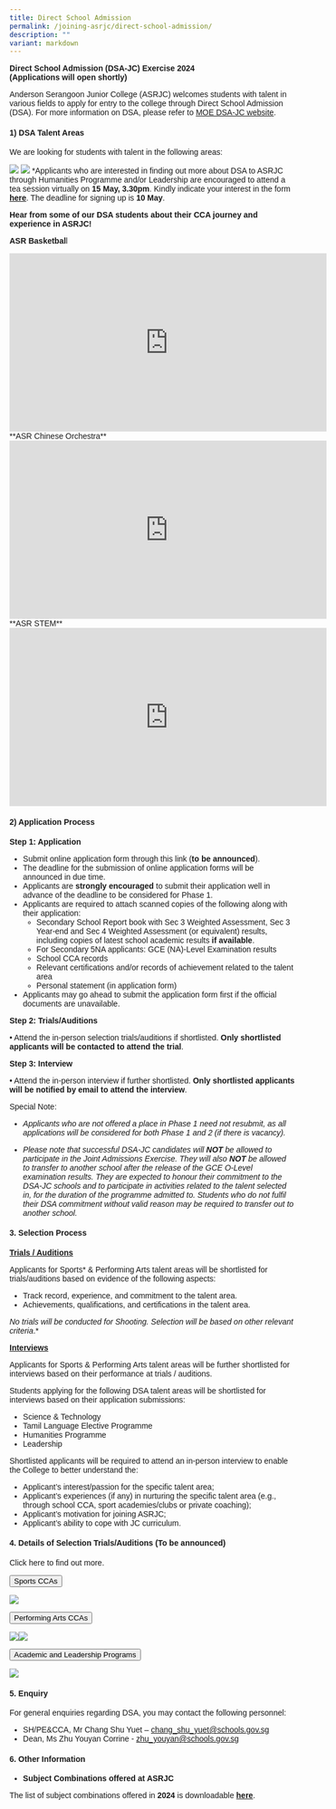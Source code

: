 ```yaml
---
title: Direct School Admission
permalink: /joining-asrjc/direct-school-admission/
description: ""
variant: markdown
---
```

**Direct School Admission (DSA-JC) Exercise 2024  
(Applications will open shortly)**

Anderson Serangoon Junior College (ASRJC) welcomes students with talent in various fields to apply for entry to the college through Direct School Admission (DSA). For more information on DSA, please refer to [MOE DSA-JC website](https://www.moe.gov.sg/post-secondary/admissions/dsa).

#### 1) DSA Talent Areas


We are looking for students with talent in the following areas:

![](/images/newdsatalentarea1b.png)
![](/images/newdsatalentarea2d.png)
*Applicants who are interested in finding out more about DSA to ASRJC through Humanities Programme and/or Leadership are encouraged to attend a tea session virtually on **15 May, 3.30pm**. 
Kindly indicate your interest in the form **[here](https://go.gov.sg/asrdsatea2024)**.
The deadline for signing up is **10 May**.
	 
	 
	 
**Hear from some of our DSA students about their CCA journey and experience in ASRJC!**

**ASR Basketbal**l
<iframe allowfullscreen="" allow="accelerometer; autoplay; clipboard-write; encrypted-media; gyroscope; picture-in-picture; web-share" frameborder="0" title="YouTube video player" src="https://www.youtube.com/embed/eqW6CyNXKtw?si=DxnOZIvqz5nE2Hsm" height="315" width="560"></iframe>
**ASR Chinese Orchestra**
<iframe allowfullscreen="" allow="accelerometer; autoplay; clipboard-write; encrypted-media; gyroscope; picture-in-picture; web-share" frameborder="0" title="YouTube video player" src="https://www.youtube.com/embed/RcIvI2Hq4LI?si=gip735TmRxldRwzM" height="315" width="560"></iframe>
**ASR STEM**
<iframe allowfullscreen="" allow="accelerometer; autoplay; clipboard-write; encrypted-media; gyroscope; picture-in-picture; web-share" frameborder="0" title="YouTube video player" src="https://www.youtube.com/embed/1MkEvnvvVrM?si=NvSRfCpsZda8nSDO" height="315" width="560"></iframe>



#### 2)	Application Process 


**Step 1: Application**

*   Submit online application form through this link (**to be announced**). 
*   The deadline for the submission of online application forms will be announced in due time. 
*   Applicants are **strongly encouraged** to submit their application well in advance of the deadline to be considered for Phase 1. 
*   Applicants are required to attach scanned copies of the following along with their application:
	* Secondary School Report book with Sec 3 Weighted Assessment, Sec 3 Year-end and Sec 4 Weighted Assessment (or equivalent) results, including copies of latest school academic results **if available**.
	* For Secondary 5NA applicants: GCE (NA)-Level Examination results
	* School CCA records
	* Relevant certifications and/or records of achievement related to the talent area
	* Personal statement (in application form) 
* Applicants may go ahead to submit the application form first if the official documents are unavailable.



**Step 2: Trials/Auditions** 

•	Attend the in-person selection trials/auditions if shortlisted. **Only shortlisted applicants will be contacted to attend the trial**. 

**Step 3: Interview** 

•	Attend the in-person interview if further shortlisted. **Only shortlisted applicants will be notified by email to attend the interview**. 

Special Note:

* *Applicants who are not offered a place in Phase 1 need not resubmit, as all applications will be considered for both Phase 1 and 2 (if there is vacancy).*

* *Please note that successful DSA-JC candidates will **NOT** be allowed to participate in the Joint Admissions Exercise. They will also **NOT** be allowed to transfer to another school after the release of the GCE O-Level examination results. They are expected to honour their commitment to the DSA-JC schools and to participate in activities related to the talent selected in, for the duration of the programme admitted to. Students who do not fulfil their DSA commitment without valid reason may be required to transfer out to another school.*


#### 3. Selection Process

**<u>Trials / Auditions</u>**

Applicants for Sports\* &amp; Performing Arts talent areas will be shortlisted for trials/auditions based on evidence of the following aspects:

*   Track record, experience, and commitment to the talent area.
*   Achievements, qualifications, and certifications in the talent area.

*No trials will be conducted for Shooting. Selection will be based on other relevant criteria*.*

**<u>Interviews</u>**

Applicants for Sports &amp; Performing Arts talent areas will be further shortlisted for interviews based on their performance at trials / auditions.

Students applying for the following DSA talent areas will be shortlisted for interviews based on their application submissions:

*   Science &amp; Technology
*   Tamil Language Elective Programme
*   Humanities Programme
*   Leadership

Shortlisted applicants will be required to attend an in-person interview to enable the College to better understand the:

*   Applicant’s interest/passion for the specific talent area;
*   Applicant’s experiences (if any) in nurturing the specific talent area (e.g., through school CCA, sport academies/clubs or private coaching);
*   Applicant’s motivation for joining ASRJC;
*   Applicant’s ability to cope with JC curriculum.

#### 4.  Details of Selection Trials/Auditions (To be announced)


Click here to find out more.




<title>Sports Trials Schedule</title>







<title>CCA Dropdown Menu</title>
<style>
  body { font-family: Arial, sans-serif; }
  .dropdown {
    position: relative;
    display: inline-block;
  }
  .dropdown-content {
    display: none;
    position: absolute;
    background-color: #f9f9f9;
    min-width: 160px;
    box-shadow: 0px 8px 16px 0px rgba(0,0,0,0.2);
    z-index: 1;
  }
  .dropdown-content a {
    color: black;
    padding: 12px 16px;
    text-decoration: none;
    display: block;
  }
  .dropdown-content a:hover {background-color: #f1f1f1}
  .dropdown:hover .dropdown-content { display: block; }
  .dropdown:hover .dropbtn { background-color: #3e8e41; }
  .submenu {
    position: relative;
  }
  .submenu-content {
    display: none;
    position: absolute;
    left: 100%;
    top: 0;
    background-color: #f9f9f9;
    min-width: 160px;
    box-shadow: 0px 8px 16px rgba(0,0,0,0.2);
  }
  .submenu:hover .submenu-content { display: block; }
</style>



<div class="dropdown">
  <button class="dropbtn">Sports CCAs</button>
  <div class="dropdown-content">
    <div class="submenu">
      <a href="#">Badminton</a>
      <div class="submenu-content">
        <a href="#">Team Info</a>
        <a href="#">Schedule</a>
      </div>
    </div>
    <div class="submenu">
      <a href="#">Basketball</a>
      <div class="submenu-content">
        <a href="#">Team Info</a>
        <a href="#">Schedule</a>
      </div>
    </div>
    <div class="submenu">
      <a href="#">Football</a>
      <div class="submenu-content">
        <a href="#">Team Info</a>
        <a href="#">Schedule</a>
      </div>
    </div>
    <div class="submenu">
      <a href="#">Hockey</a>
      <div class="submenu-content">
        <a href="#">Team Info</a>
        <a href="#">Schedule</a>
      </div>
    </div>
    <div class="submenu">
      <a href="#">Netball</a>
      <div class="submenu-content">
        <a href="#">Team Info</a>
        <a href="#">Schedule</a>
      </div>
    </div>
    <div class="submenu">
      <a href="#">Table Tennis</a>
      <div class="submenu-content">
        <a href="#">Team Info</a>
        <a href="#">Schedule</a>
      </div>
    </div>
    <div class="submenu">
      <a href="#">Volleyball</a>
      <div class="submenu-content">
        <a href="#">Team Info</a>
        <a href="#">Schedule</a>
      </div>
    </div>
    <div class="submenu">
      <a href="#">Outdoor Adventure</a>
      <div class="submenu-content">
        <a href="#">Team Info</a>
        <a href="#">Schedule</a>
      </div>
    </div>
    <div class="submenu">
      <a href="#">Taekwondo</a>
      <div class="submenu-content">
        <a href="#">Team Info</a>
        <a href="#">Schedule</a>
      </div>
    </div>
    <div class="submenu">
      <a href="#">Shooting</a>
      <div class="submenu-content">
        <a href="#">Team Info</a>
        <a href="#">Schedule</a>
      </div>
    </div>
  </div>
</div>








![](/images/Images%20for%20DSA%20Talent%20Areas/sports_schedule.png)




<title>Performing Arts Audition Schedule</title>
<style>
  body { font-family: Arial, sans-serif; }
  .dropdown {
    position: relative;
    display: inline-block;
  }
  .dropdown-content {
    display: none;
    position: absolute;
    background-color: #f9f9f9;
    min-width: 160px;
    box-shadow: 0px 8px 16px 0px rgba(0,0,0,0.2);
    z-index: 1;
  }
  .dropdown-content a {
    color: black;
    padding: 12px 16px;
    text-decoration: none;
    display: block;
  }
  .dropdown-content a:hover {background-color: #f1f1f1}
  .dropdown:hover .dropdown-content { display: block; }
  .dropdown:hover .dropbtn { background-color: #3e8e41; }
  .submenu {
    position: relative;
  }
  .submenu-content {
    display: none;
    position: absolute;
    left: 100%;
    top: 0;
    background-color: #f9f9f9;
    min-width: 160px;
    box-shadow: 0px 8px 16px rgba(0,0,0,0.2);
  }
  .submenu:hover .submenu-content { display: block; }
</style>



<div class="dropdown">
  <button class="dropbtn">Performing Arts CCAs</button>
  <div class="dropdown-content">
    <div class="submenu">
      <a href="#">Chinese Orchestra</a>
      <div class="submenu-content">
        <a href="#">Audition Info</a>
        <a href="#">Contact Info</a>
      </div>
    </div>
    <div class="submenu">
      <a href="#">Choir</a>
      <div class="submenu-content">
        <a href="#">Audition Info</a>
        <a href="#">Contact Info</a>
      </div>
    </div>
    <div class="submenu">
      <a href="#">Concert Band</a>
      <div class="submenu-content">
        <a href="#">Audition Info</a>
        <a href="#">Contact Info</a>
      </div>
    </div>
    <div class="submenu">
      <a href="#">Contemporary Dance</a>
      <div class="submenu-content">
        <a href="#">Audition Info</a>
        <a href="#">Contact Info</a>
      </div>
    </div>
    <div class="submenu">
      <a href="#">English Drama</a>
      <div class="submenu-content">
        <a href="#">Audition Info</a>
        <a href="#">Contact Info</a>
      </div>
    </div>
    <div class="submenu">
      <a href="#">Indian Dance</a>
      <div class="submenu-content">
        <a href="#">Audition Info</a>
        <a href="#">Contact Info</a>
      </div>
    </div>
  </div>
</div>




![](/images/Images%20for%20DSA%20Talent%20Areas/PA_schedule.png)![](/images/Images%20for%20DSA%20Talent%20Areas/clubsocieties_schedule.png)




<title>Academic and Leadership Programs Information</title>
<style>
  body { font-family: Arial, sans-serif; }
  .dropdown {
    position: relative;
    display: inline-block;
  }
  .dropdown-content {
    display: none;
    position: absolute;
    background-color: #f9f9f9;
    min-width: 160px;
    box-shadow: 0px 8px 16px 0px rgba(0,0,0,0.2);
    z-index: 1;
  }
  .dropdown-content a {
    color: black;
    padding: 12px 16px;
    text-decoration: none;
    display: block;
  }
  .dropdown-content a:hover {background-color: #f1f1f1}
  .dropdown:hover .dropdown-content { display: block; }
  .dropdown:hover .dropbtn { background-color: #3e8e41; }
  .submenu {
    position: relative;
  }
  .submenu-content {
    display: none;
    position: absolute;
    left: 100%;
    top: 0;
    background-color: #f9f9f9;
    min-width: 160px;
    box-shadow: 0px 8px 16px rgba(0,0,0,0.2);
  }
  .submenu:hover .submenu-content { display: block; }
</style>



<div class="dropdown">
  <button class="dropbtn">Academic and Leadership Programs</button>
  <div class="dropdown-content">
    
    <div class="submenu">
      <a href="#">Humanities Programme</a>
      <div class="submenu-content">
        <a href="#">Application Details</a>
        <a href="#">Requirements</a>
        <a href="#">Contact Ms Ong Shu Hui</a>
      </div>
    </div>
    
    <div class="submenu">
      <a href="#">Leadership (Students' Council)</a>
      <div class="submenu-content">
        <a href="#">Interview Details</a>
        <a href="#">Application Process</a>
        <a href="#">Contact Mr Kevin Chung</a>
      </div>
    </div>
    
    <div class="submenu">
      <a href="#">Community Youth Leadership</a>
      <div class="submenu-content">
        <a href="#">Question Responses</a>
        <a href="#">Submission Details</a>
        <a href="#">Contact Mr Adrian Yang</a>
      </div>
    </div>
    
    <div class="submenu">
      <a href="#">Language Elective Programme - Tamil</a>
      <div class="submenu-content">
        <a href="#">Portfolio Requirements</a>
        <a href="#">Competitions</a>
        <a href="#">Contact Mdm Vani</a>
      </div>
    </div>
  </div>
</div>




![](/images/Images%20for%20DSA%20Talent%20Areas/Leadership_schedule.png)


#### 5.  Enquiry
    
For general enquiries regarding DSA, you may contact the following personnel:

*   SH/PE&amp;CCA, Mr Chang Shu Yuet – chang_shu_yuet@schools.gov.sg
*   Dean, Ms Zhu Youyan Corrine - zhu_youyan@schools.gov.sg

#### 6.  Other Information

*   **Subject Combinations offered at ASRJC**

The list of subject combinations offered in **2024** is downloadable **[here](https://www.asrjc.moe.edu.sg/files/Subject_Combination_List_2024.pdf)**.